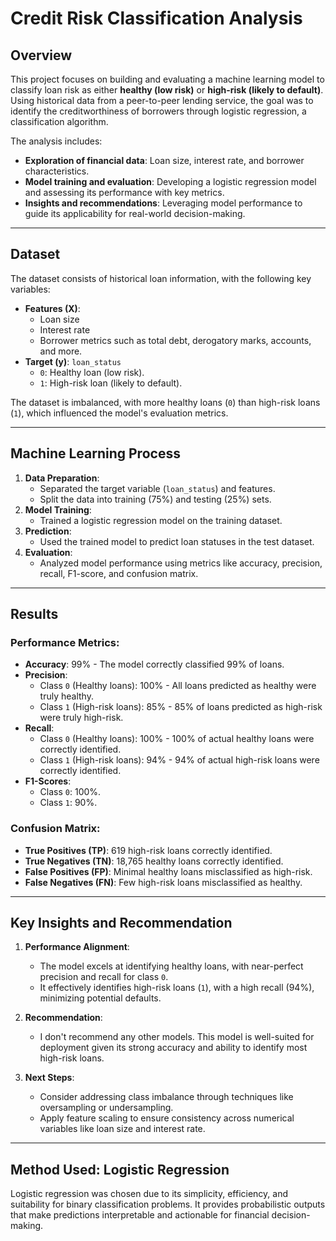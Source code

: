 # Credit Risk Classification Analysis

## Overview

This project focuses on building and evaluating a machine learning model to classify loan risk as either **healthy (low risk)** or **high-risk (likely to default)**. Using historical data from a peer-to-peer lending service, the goal was to identify the creditworthiness of borrowers through logistic regression, a classification algorithm.

The analysis includes:
- **Exploration of financial data**: Loan size, interest rate, and borrower characteristics.
- **Model training and evaluation**: Developing a logistic regression model and assessing its performance with key metrics.
- **Insights and recommendations**: Leveraging model performance to guide its applicability for real-world decision-making.

---

## Dataset

The dataset consists of historical loan information, with the following key variables:
- **Features (X)**:
  - Loan size
  - Interest rate
  - Borrower metrics such as total debt, derogatory marks, accounts, and more.
- **Target (y)**: `loan_status`
  - `0`: Healthy loan (low risk).
  - `1`: High-risk loan (likely to default).

The dataset is imbalanced, with more healthy loans (`0`) than high-risk loans (`1`), which influenced the model's evaluation metrics.

---

## Machine Learning Process

1. **Data Preparation**:
   - Separated the target variable (`loan_status`) and features.
   - Split the data into training (75%) and testing (25%) sets.
2. **Model Training**:
   - Trained a logistic regression model on the training dataset.
3. **Prediction**:
   - Used the trained model to predict loan statuses in the test dataset.
4. **Evaluation**:
   - Analyzed model performance using metrics like accuracy, precision, recall, F1-score, and confusion matrix.

---

## Results

### Performance Metrics:
- **Accuracy**: 99% - The model correctly classified 99% of loans.
- **Precision**:
  - Class `0` (Healthy loans): 100% - All loans predicted as healthy were truly healthy.
  - Class `1` (High-risk loans): 85% - 85% of loans predicted as high-risk were truly high-risk.
- **Recall**:
  - Class `0` (Healthy loans): 100% - 100% of actual healthy loans were correctly identified.
  - Class `1` (High-risk loans): 94% - 94% of actual high-risk loans were correctly identified.
- **F1-Scores**:
  - Class `0`: 100%.
  - Class `1`: 90%.

### Confusion Matrix:
- **True Positives (TP)**: 619 high-risk loans correctly identified.
- **True Negatives (TN)**: 18,765 healthy loans correctly identified.
- **False Positives (FP)**: Minimal healthy loans misclassified as high-risk.
- **False Negatives (FN)**: Few high-risk loans misclassified as healthy.

---

## Key Insights and Recommendation

1. **Performance Alignment**:
   - The model excels at identifying healthy loans, with near-perfect precision and recall for class `0`.
   - It effectively identifies high-risk loans (`1`), with a high recall (94%), minimizing potential defaults.

2. **Recommendation**:
   - I don't recommend any other models. This model is well-suited for deployment given its strong accuracy and ability to identify most high-risk loans.

3. **Next Steps**:
   - Consider addressing class imbalance through techniques like oversampling or undersampling.
   - Apply feature scaling to ensure consistency across numerical variables like loan size and interest rate.

---

## Method Used: Logistic Regression

Logistic regression was chosen due to its simplicity, efficiency, and suitability for binary classification problems. It provides probabilistic outputs that make predictions interpretable and actionable for financial decision-making.
